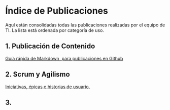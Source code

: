 # Índice de Publicaciones

Aquí están consolidadas todas las publicaciones realizadas por el equipo de TI. La lista está ordenada por categoría de uso.

## 1. Publicación de Contenido

[Guía rápida de Markdown, para publicaciones en Github](https://github.com/macomeza/SixSigma/blob/main/markdown-guide.md)

## 2. Scrum y Agilismo
[Iniciativas, épicas e historias de usuario.](https://medium.com/@secohan/iniciativas-%C3%A9picas-e-historias-de-usuario-16d66cb355a)

## 3. 
